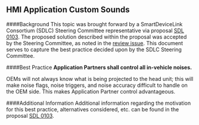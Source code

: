 ## HMI Application Custom Sounds

####Background
This topic was brought forward by a SmartDeviceLink Consortium (SDLC) Steering Committee representative via proposal [SDL 0103](https://github.com/smartdevicelink/sdl_evolution/blob/master/proposals/0103-ApplicationCustomSounds.md).  The proposed solution described within the proposal was accepted by the Steering Committee, as noted in the [review issue](https://github.com/smartdevicelink/sdl_evolution/issues/308).  This document serves to capture the best practice decided upon by the SDLC Steering Committee.

####Best Practice
**Application Partners shall control all in-vehicle noises.**

OEMs will not always know what is being projected to the head unit; this will make noise flags, noise triggers, and noise accuracy difficult to handle on the OEM side.  This makes Application Partner control advantageous.

####Additional Information
Additional information regarding the motivation for this best practice, alternatives considered, etc. can be found in the proposal [SDL 0103](https://github.com/smartdevicelink/sdl_evolution/blob/master/proposals/0103-ApplicationCustomSounds.md).